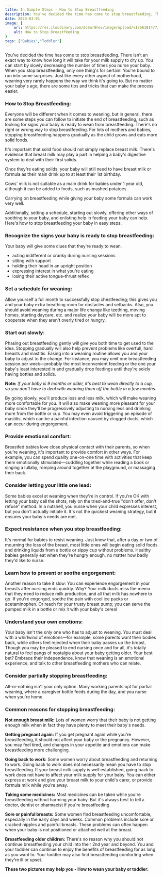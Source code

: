 ```yaml
---
title: In Simple Steps - How to Stop Breastfeeding
description: You’ve decided the time has come to stop breastfeeding. There isn’t an exact way to know how long it will take for your milk supply to dry up. You can start by slowly decreasing the number of times you nurse your baby.W...
date: 2023-03-01
image: {
    url: https://res.cloudinary.com/dc0wr8hev/image/upload/v1756181477/How_to_Stop_Breastfeeding_ee7ums.jpg,
    alt: How to Stop Breastfeeding
}
tags: ["Babies","Toddler"]
---
```

You’ve decided the time has come to stop breastfeeding. There isn’t an exact way to know how long it will take for your milk supply to dry up. You can start by slowly decreasing the number of times you nurse your baby.
When you stop breastfeeding, only one thing's for certain: You're bound to run into some surprises. Just like every other aspect of motherhood, weaning very rarely happens the way we think it's going to. But no matter your baby's age, there are some tips and tricks that can make the process easier.

### How to Stop Breastfeeding:

Everyone will be different when it comes to weaning, but in general, there are some steps you can follow to initiate the end of breastfeeding, such as looking for signs your baby is ready to wean from breastfeeding. There's no right or wrong way to stop breastfeeding. For lots of mothers and babies, stopping breastfeeding happens gradually as the child grows and eats more solid foods. 

<!-- ![stop breastfeed](https://img1.wsimg.com/isteam/ip/7d906beb-bc9b-4377-9b06-b22a3566899c/images.jpeg-111.jpg/:/cr=t:0%25,l:0%25,w:100%25,h:100%25/rs=w:1280) -->

It's important that solid food should not simply replace breast milk. There's evidence that breast milk may play a part in helping a baby's digestive system to deal with their first solids.

Once they're eating solids, your baby will still need to have breast milk or formula as their main drink up to at least their 1st birthday.

Cows' milk is not suitable as a main drink for babies under 1 year old, although it can be added to foods, such as mashed potatoes.

Carrying on breastfeeding while giving your baby some formula can work very well.

Additionally, setting a schedule, starting out slowly, offering other ways of soothing to your baby, and enlisting help in feeding your baby can help. Here's how to stop breastfeeding your baby in easy steps.

### Recognize the signs your baby is ready to stop breastfeeding:

Your baby will give some clues that they're ready to wean.


- acting indifferent or cranky during nursing sessions
- sitting with support
- holding their head in an upright position
- expressing interest in what you're eating
- losing their active tongue-thrust reflex

### Set a schedule for weaning:
Allow yourself a full month to successfully stop chestfeeding; this gives you and your baby extra breathing room for obstacles and setbacks. Also, you should avoid weaning during a major life change like teething, moving homes, starting daycare, etc. and realize your baby will be more apt to cooperate when they aren't overly tired or hungry.

### Start out slowly:
Phasing out breastfeeding gently will give you both time to get used to the idea. Stopping gradually will also help prevent problems like overfull, hard breasts and mastitis.
Easing into a weaning routine allows you and your baby to adjust to the change. For instance, you may omit one breastfeeding session per week—probably the most inconvenient feeding or the one your baby's least interested in and gradually drop feedings until they're solely having bottles and solids. 


**Note:** _If your baby is 9 months or older, it's best to wean directly to a cup, so you don't have to deal with weaning them off the bottle in a few months._

By going slowly, you'll produce less and less milk, which will make weaning more comfortable for you. It will also make weaning more pleasant for your baby since they'll be progressively adjusting to nursing less and drinking more from the bottle or cup. You may even avoid triggering an episode of mastitis, which can be a painful infection caused by clogged ducts, which can occur during engorgement.

### Provide emotional comfort:
Breastfed babies love close physical contact with their parents, so when you're weaning, it's important to provide comfort in other ways. For example, you can spend quality one-on-one time with activities that keep them emotionally stimulated—cuddling together while reading a book or singing a lullaby, romping around together at the playground, or massaging their back.

### Consider letting your little one lead:
Some babies excel at weaning when they're in control. If you're OK with letting your baby call the shots, rely on the tried-and-true "don't offer, don't refuse" method. In a nutshell, you nurse when your child expresses interest, but you don't actually initiate it. It's not the quickest weaning strategy, but it ensures your baby's needs are met.

### Expect resistance when you stop breastfeeding:
It's normal for babies to resist weaning. Just know that, after a day or two of mourning the loss of the breast, most little ones will begin eating solid foods and drinking liquids from a bottle or sippy cup without problems. Healthy babies generally eat when they're hungry enough, no matter how badly they'd like to nurse.

### Learn how to prevent or soothe engorgement:
Another reason to take it slow: You can experience engorgement in your breasts after nursing ends quickly. Why? Your milk ducts miss the memo that they need to reduce milk production, and all that milk has nowhere to go. If you're engorged, soothe the pain with cool ice packs or acetaminophen. Or reach for your trusty breast pump; you can serve the pumped milk in a bottle or mix it with your baby's cereal

### Understand your own emotions:
Your baby isn't the only one who has to adjust to weaning. You must deal with a whirlwind of emotions—for example, some parents want their bodies back, while others feel rejected when their baby passes up the breast. Though you may be pleased to end nursing once and for all, it's totally natural to feel pangs of nostalgia about your baby getting older. Your best bet? Embrace their independence, know that weaning is an emotional experience, and talk to other breastfeeding mothers who can relate.

### Consider partially stopping breastfeeding:
All-or-nothing isn't your only option. Many working parents opt for partial weaning, where a caregiver bottle feeds during the day, and you nurse when you're home.

### Common reasons for stopping breastfeeding:

**Not enough breast milk:** Lots of women worry that their baby is not getting enough milk when in fact they have plenty to meet their baby's needs.

**Getting pregnant again:** If you get pregnant again while you're breastfeeding, it should not affect your baby or the pregnancy. However, you may feel tired, and changes in your appetite and emotions can make breastfeeding more challenging.

**Going back to work:** Some women worry about breastfeeding and returning to work. Going back to work does not necessarily mean you have to stop breastfeeding.
If your breast milk supply is well established, going back to work does not have to affect your milk supply for your baby. You can either express at work and give your breast milk to your child's carer, or provide formula milk while you're away.

**Taking some medicines:** Most medicines can be taken while you're breastfeeding without harming your baby.
But it's always best to tell a doctor, dentist or pharmacist if you're breastfeeding.

**Sore or painful breasts:** Some women find breastfeeding uncomfortable, especially in the early days and weeks. Common problems include sore or cracked nipples and painful breasts.
These problems can often happen when your baby is not positioned or attached well at the breast.

**Breastfeeding older children:** There's no reason why you should not continue breastfeeding your child into their 2nd year and beyond. You and your toddler can continue to enjoy the benefits of breastfeeding for as long as you want to.
Your toddler may also find breastfeeding comforting when they're ill or upset.


**These two pictures may help you - How to wean your baby or toddler:**


<!-- ![wean toddler](https://img1.wsimg.com/isteam/ip/7d906beb-bc9b-4377-9b06-b22a3566899c/images-6.png/:/cr=t:0%25,l:0%25,w:100%25,h:100%25/rs=w:1280) -->

<!-- ![toddler](https://img1.wsimg.com/isteam/ip/7d906beb-bc9b-4377-9b06-b22a3566899c/images.jpeg-110.jpg/:/rs=w:1280) -->


